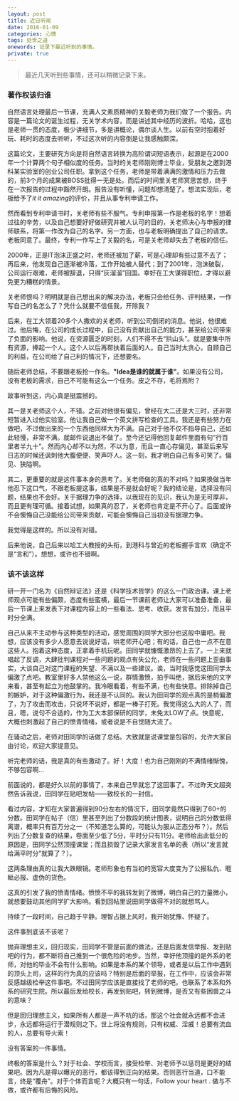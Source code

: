 ```yaml
---
layout: post
title: 近日听闻
date: 2016-01-09
categories: 心情 
tags: 处世之道
onewords: 记录下最近听到的事情。
private: true
---
```

> 最近几天听到些事情，还可以稍微记录下来。

### 著作权该归谁

自然语言处理最后一节课，充满人文素质精神的关毅老师为我们做了一个报告。内容是一篇论文的诞生过程，无关学术内容，而是讲述其中经历的波折。哈哈，这也是老师一贯的态度，极少讲细节，多是讲概论，偶尔谈人生。以前有空时抱着好玩、耗时的态度去听听，不过这次听的内容倒是让我感触颇深。

这篇论文，主要研究方向是将自然语言转换为高阶谓词短语表示，起源是在2000年一个计算两个句子相似度的任务。当时的关老师刚刚博士毕业，受朋友之邀到港科某实验室的创业公司任职。拿到这个任务，老师是带着满满的激情和压力去做的，前3个月的成果被BOSS批得一无是处。而后的时间里关老师冥思苦想，终于在一次报告的过程中豁然开朗。报告没有听懂，问题却想清楚了。想法实现后，老板给予了*it it amazing*的评价，并且从事专利申请工作。

然而看到专利申请书时，关老师有些不服气。专利申报第一作是老板的名字！想着过往的辛劳，以及自己想要好好做研究并被人认可的目的，关老师决心与申报的律师联系，将第一作改为自己的名字。另一方面，也与老板明确提出了自己的请求。老板同意了。最终，专利一作写上了关毅的名，可是关老师却失去了老板的信任。 

2000年，正是IT泡沫正盛之时，老师还被加了薪，可是心理却有些过意不去了；再后来，他发现自己逐渐被冷落，工作开始被人替代；到了2001年，泡沫破裂，公司运行艰难，老师被辞退，只得“灰溜溜”回国。幸好在工大谋得职位，才得以避免更为糟糕的情景。

关老师恨吗？明明就是自己想出来的解决办法，老板只会给任务、评判结果，一作写自己的名怎么了？凭什么就要不信任我，开除我？

后来，在工大领着20多个人撒欢的关老师，听到公司倒闭的消息。他说，他很难过。他后悔，在公司的成长过程中，自己没有贡献出自己的能力，甚至给公司带来了负面的影响。他说，在资源匮乏的时刻，人们不得不去“拱山头”。就是要集中所有资源，捧起一个人。这个人以后再帮扶着后面的人。自己当时太贪心，自顾自己的利益，在公司给了自己利的情况下，还想要名。

随后老师总结，不要跟老板抢一作名。**"Idea是谁的就属于谁"**。如果没有公司，没有老板的需求，自己不可能有这么一个任务。皮之不存，毛将焉附？

故事听到这，内心真是挺震撼的。

其一是关老师这个人，不错。之前对他很有偏见，曾经在大二还是大三时，还非常短暂进入过他实验室。他让我自己做一个英文拼写检查的工具。我还是有些努力在做吧，不过做出来的一个东西他同样大为不满。自己对于他不仅不指导自己，还如此轻慢，非常不满。就邮件说退出不做了。至今还记得他回复邮件里面有句“行百里者半九十”。然而内心却不以为然，不以为意，而且一直心存偏见，甚至后来写日志的时候还讽刺他大腹便便、笑声吓人。这一刻，我才明白自己有多可笑了。偏见、狭隘啊。

其二，更重要的就是这件事本身的思考了。关老师做的真的不对吗？如果换做当年他忍下这口气，不跟老板提这事，结果是不是就会好呢？我的结论是，选择没有问题，结果也不会好。关于据理力争的选择，以我现在的见识，我认为是无可厚非，而且更有理可循。接着试想，如果真的忍了，关老师也肯定是不开心了。后面或许不会懊悔自己没能给公司带来贡献，可能会懊悔自己当初没有据理力争。

我觉得是这样的。所以没有对错。

后来他说，自己后来以哈工大教授的头衔，到港科与曾近的老板握手言欢（确定不是“言和”）。想想，或许也不错啊。

### 该不该这样

研一开一门名为《自然辩证法》还是《科学技术哲学》的这么一门政治课。课上老师观点可能有些偏颇，态度有些蛮横，最后一节课前老师让大家可以准备准备，最后一节课上来发表下对课程内容上的一些看法、思考、收获。发言有加分，而且平时分全满。

自己从来不主动参与这种类型的活动，感觉周围的同学大部分也这般中庸吧。我想，应该没有多少人愿意去说说好话，哄老师开心吧；有的话，自己也一点不在意这些人。抱着这种态度，正拿着手机玩呢。田同学就慷慨激昂的上去了。一上来就唱起了反调，大肆批判课程对一些问题的观点有失公允，老师在一些问题上歪曲事实，大谈自己对这门课程的失望、不满以及一些建议。诶，当时我感觉这田同学太偏激了点吧。教室里好多人禁他这么一说，群情激愤，拍手叫绝，据后来他的文字来看，甚至有起立为他鼓掌的。我冷眼看着，有些不满，也有些快意。排除掉自己的嫉妒，对于这种偏激行为，我还是不认同的。我认为田同学的观点真的是梢偏激了，为了攻击而攻击，只说坏不说好，都是一棒子打死。我觉得这么大的人了，而且，嗯，说句不合适的，作为工大本部保研的同学，未免太LOW了点。快意呢，大概也刺激起了自己的愤青情绪，或者说是不自觉随大流了。

在骚动之后，老师对田同学的话做了总结。大致就是说课堂是包容的，允许大家自由讨论，欢迎大家提意见。

听完老师的话，我是真的有些激动了。好！大度！也为自己刚刚的不满情绪惭愧，不够包容啊...

前面说的，都是好久以前的事情了，本来自己早就忘了这回事了。不过昨天文超突然告诉我说，田同学在贴吧发帖——致校长的一封信。

看过内容，才知在大家普遍得到90分左右的情况下，田同学竟然只得到了60+的分数。田同学在帖子（信）里甚至列出了分数段的统计图表，说明自己的分数低得离谱，概率只有百万分之一（不知道怎么算的，可能认为服从正态分布？）。然后列出了分数复查的结果，卷面至少低了5分，平时分只有11分。老师给出此低分的原因是，田同学公然顶撞课堂；而且损毁了记录大家发言名单的表（所以“发言就给满平时分”就算了？）。

这两条理由真的让我大跌眼镜。老师形象也有当初的宽容大度变为了公报私仇、睚眦必报、虚伪的货色。

这真的引发了我的愤青情绪。愤愤不平的我转发到了微博，明白自己的力量微小，就想要鼓动其他同学扩大影响。看到回帖里说田同学做得不对的就想骂人。

持续了一段时间，自己趋于平静。理智占据上风时，我开始犹豫、怀疑了。

这件事到底该不该呢？

抛弃理想主义，回归现实，田同学不管是前面的做法，还是后面发信举报、发到贴吧的行为，都不断将自己推到一个很危险的地步。当然，幸好他顶撞的是外系的老师，对他的毕业不会有什么影响。如果是本系的某个领导，或者是以后工作中遇到的顶头上司，这样的行为真的应该吗？特别是后面的举报，在工作中，应该会非常反感越级检举这件事吧。不过田同学应该是直接找了老师的吧，也联系了本系和外系的研究生院。所以最后发给校长，再发到贴吧，转到微博，是否又有些困兽之斗的意味？

但是回归理想主义，如果所有人都是一声不吭的话，那这个社会就永远都不会进步，永远都将运行于潜规则之下。世上将没有规则，只有权威、淫威！总要有流血的人，总要有导火索！

没有答案的一件事情。


终极的答案是什么？对于社会、学校而言，接受检举、对老师予以惩罚是更好的结果吧。因为凡是得以曝光的恶行，都该得到正向的结果。否则恶行当道，口不能言，终是“覆舟”。对于个体而言呢？大概只有一句话，Follow your heart . 做与不做，或许都有后悔的风险。
